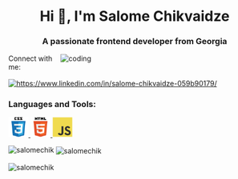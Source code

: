 <h1 align="center">Hi 👋, I'm Salome Chikvaidze</h1>
<h3 align="center">A passionate frontend developer from Georgia</h3>
<img align="right" alt="coding" width="400" src="https://images.search.yahoo.com/images/view;_ylt=AwrFGJGCwp5kSJcglDWJzbkF;_ylu=c2VjA3NyBHNsawNpbWcEb2lkAzdmN2I4ZTI4NjRlNDU1MzA4NjE2OTQ3ZTkwYmZmMDlmBGdwb3MDMTgEaXQDYmluZw--?back=https%3A%2F%2Fimages.search.yahoo.com%2Fsearch%2Fimages%3Fp%3Danimated%2Bcoding%2Bgif%2Bgirl%26ei%3DUTF-8%26type%3DE210US91213G0%26fr%3Dmcafee%26fr2%3Dp%253As%252Cv%253Ai%252Cm%253Asb-top%26tab%3Dorganic%26ri%3D18&w=800&h=600&imgurl=cdn.dribbble.com%2Fusers%2F2704414%2Fscreenshots%2F7466903%2Fselfportrait.gif&rurl=https%3A%2F%2Fdribbble.com%2Fshots%2F7466903-Hello-Dribbble&size=614.5KB&p=animated+coding+gif+girl&oid=7f7b8e2864e455308616947e90bff09f&fr2=p%3As%2Cv%3Ai%2Cm%3Asb-top&fr=mcafee&tt=Hello+Dribbble%21+by+Chlo%C3%A9+Chassany+on+Dribbble&b=0&ni=250&no=18&ts=&tab=organic&sigr=w4AW2pycY4sJ&sigb=0bYyum0WWxQk&sigi=Zei1YmUvaiGg&sigt=xzk0NugK.m0Z&.crumb=8rSnDqAUlbe&fr=mcafee&fr2=p%3As%2Cv%3Ai%2Cm%3Asb-top&type=E210US91213G0"
- 📫 How to reach me **salome.chikvaidze.05@gmail.com**

<h3 align="left">Connect with me:</h3>
<p align="left">
<a href="https://linkedin.com/in/https://www.linkedin.com/in/salome-chikvaidze-059b90179/" target="blank"><img align="center" src="https://raw.githubusercontent.com/rahuldkjain/github-profile-readme-generator/master/src/images/icons/Social/linked-in-alt.svg" alt="https://www.linkedin.com/in/salome-chikvaidze-059b90179/" height="30" width="40" /></a>
</p>

<h3 align="left">Languages and Tools:</h3>
<p align="left"> <a href="https://www.w3schools.com/css/" target="_blank" rel="noreferrer"> <img src="https://raw.githubusercontent.com/devicons/devicon/master/icons/css3/css3-original-wordmark.svg" alt="css3" width="40" height="40"/> </a> <a href="https://www.w3.org/html/" target="_blank" rel="noreferrer"> <img src="https://raw.githubusercontent.com/devicons/devicon/master/icons/html5/html5-original-wordmark.svg" alt="html5" width="40" height="40"/> </a> <a href="https://developer.mozilla.org/en-US/docs/Web/JavaScript" target="_blank" rel="noreferrer"> <img src="https://raw.githubusercontent.com/devicons/devicon/master/icons/javascript/javascript-original.svg" alt="javascript" width="40" height="40"/> </a> </p>

<p><img align="left" src="https://github-readme-stats.vercel.app/api/top-langs?username=salomechik&show_icons=true&locale=en&layout=compact" alt="salomechik" /></p>

<p>&nbsp;<img align="center" src="https://github-readme-stats.vercel.app/api?username=salomechik&show_icons=true&locale=en" alt="salomechik" /></p>

<p><img align="center" src="https://github-readme-streak-stats.herokuapp.com/?user=salomechik&" alt="salomechik" /></p>
